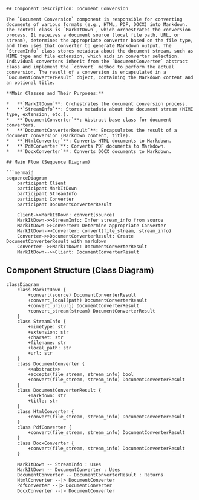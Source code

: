 ```text
## Component Description: Document Conversion

The `Document Conversion` component is responsible for converting documents of various formats (e.g., HTML, PDF, DOCX) into Markdown. The central class is `MarkItDown`, which orchestrates the conversion process. It receives a document source (local file path, URL, or stream), determines the appropriate converter based on the file type, and then uses that converter to generate Markdown output. The `StreamInfo` class stores metadata about the document stream, such as MIME type and file extension, which aids in converter selection. Individual converters inherit from the `DocumentConverter` abstract class and implement the `convert` method to perform the actual conversion. The result of a conversion is encapsulated in a `DocumentConverterResult` object, containing the Markdown content and an optional title.

**Main Classes and Their Purposes:**

*   **`MarkItDown`**: Orchestrates the document conversion process.
*   **`StreamInfo`**: Stores metadata about the document stream (MIME type, extension, etc.).
*   **`DocumentConverter`**: Abstract base class for document converters.
*   **`DocumentConverterResult`**: Encapsulates the result of a document conversion (Markdown content, title).
*   **`HtmlConverter`**: Converts HTML documents to Markdown.
*   **`PdfConverter`**: Converts PDF documents to Markdown.
*   **`DocxConverter`**: Converts DOCX documents to Markdown.

## Main Flow (Sequence Diagram)

```mermaid
sequenceDiagram
    participant Client
    participant MarkItDown
    participant StreamInfo
    participant Converter
    participant DocumentConverterResult

    Client->>MarkItDown: convert(source)
    MarkItDown->>StreamInfo: Infer stream_info from source
    MarkItDown->>Converter: Determine appropriate Converter
    MarkItDown->>Converter: convert(file_stream, stream_info)
    Converter->>DocumentConverterResult: Create DocumentConverterResult with markdown
    Converter-->>MarkItDown: DocumentConverterResult
    MarkItDown-->>Client: DocumentConverterResult
```

## Component Structure (Class Diagram)

```mermaid
classDiagram
    class MarkItDown {
        +convert(source) DocumentConverterResult
        +convert_local(path) DocumentConverterResult
        +convert_uri(uri) DocumentConverterResult
        +convert_stream(stream) DocumentConverterResult
    }
    class StreamInfo {
        +mimetype: str
        +extension: str
        +charset: str
        +filename: str
        +local_path: str
        +url: str
    }
    class DocumentConverter {
        <<abstract>>
        +accepts(file_stream, stream_info) bool
        +convert(file_stream, stream_info) DocumentConverterResult
    }
    class DocumentConverterResult {
        +markdown: str
        +title: str
    }
    class HtmlConverter {
        +convert(file_stream, stream_info) DocumentConverterResult
    }
    class PdfConverter {
        +convert(file_stream, stream_info) DocumentConverterResult
    }
    class DocxConverter {
        +convert(file_stream, stream_info) DocumentConverterResult
    }

    MarkItDown -- StreamInfo : Uses
    MarkItDown -- DocumentConverter : Uses
    DocumentConverter -- DocumentConverterResult : Returns
    HtmlConverter --|> DocumentConverter
    PdfConverter --|> DocumentConverter
    DocxConverter --|> DocumentConverter
```